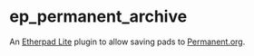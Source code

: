# ep_permanent_archive

An [Etherpad Lite](https://etherpad.org/) plugin to allow saving pads
to [Permanent.org](https://www.permanent.org/).
